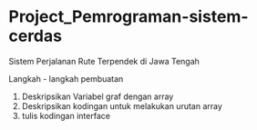 # Project_Pemrograman-sistem-cerdas
Sistem Perjalanan Rute Terpendek di Jawa Tengah

Langkah - langkah pembuatan
1. Deskripsikan Variabel graf dengan array
2. Deskripsikan kodingan untuk melakukan urutan array
3. tulis kodingan interface
